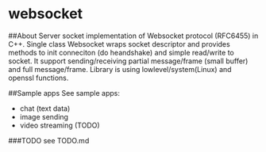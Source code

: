 websocket
=========
##About
Server socket implementation of Websocket protocol (RFC6455) in C++.
Single class Websocket wraps socket descriptor and provides methods 
to init conneciton (do heandshake) and simple read/write to socket.
It support sending/receiving partial message/frame (small buffer) and
full message/frame.
Library is using lowlevel/system(Linux) and openssl functions.

##Sample apps
See sample apps:
* chat (text data)
* image sending
* video streaming (TODO)

###TODO 
see TODO.md

